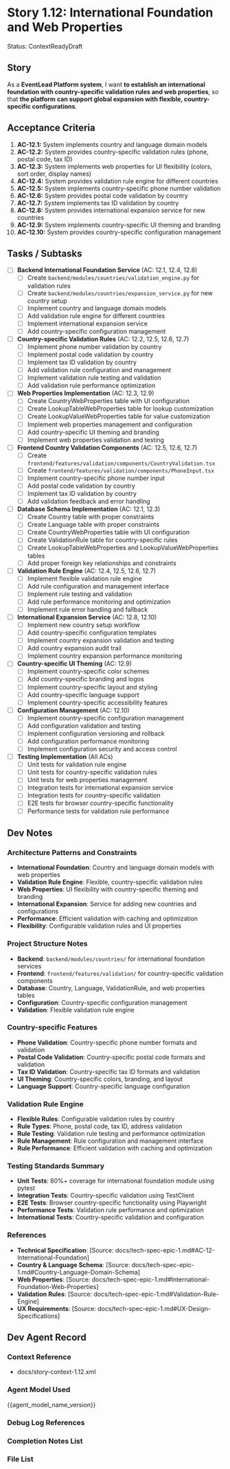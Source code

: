 # Story 1.12: International Foundation and Web Properties

Status: ContextReadyDraft

## Story

As a **EventLead Platform system**,
I want **to establish an international foundation with country-specific validation rules and web properties**,
so that **the platform can support global expansion with flexible, country-specific configurations**.

## Acceptance Criteria

1. **AC-12.1:** System implements country and language domain models
2. **AC-12.2:** System provides country-specific validation rules (phone, postal code, tax ID)
3. **AC-12.3:** System implements web properties for UI flexibility (colors, sort order, display names)
4. **AC-12.4:** System provides validation rule engine for different countries
5. **AC-12.5:** System implements country-specific phone number validation
6. **AC-12.6:** System provides postal code validation by country
7. **AC-12.7:** System implements tax ID validation by country
8. **AC-12.8:** System provides international expansion service for new countries
9. **AC-12.9:** System implements country-specific UI theming and branding
10. **AC-12.10:** System provides country-specific configuration management

## Tasks / Subtasks

- [ ] **Backend International Foundation Service** (AC: 12.1, 12.4, 12.8)
  - [ ] Create `backend/modules/countries/validation_engine.py` for validation rules
  - [ ] Create `backend/modules/countries/expansion_service.py` for new country setup
  - [ ] Implement country and language domain models
  - [ ] Add validation rule engine for different countries
  - [ ] Implement international expansion service
  - [ ] Add country-specific configuration management

- [ ] **Country-specific Validation Rules** (AC: 12.2, 12.5, 12.6, 12.7)
  - [ ] Implement phone number validation by country
  - [ ] Implement postal code validation by country
  - [ ] Implement tax ID validation by country
  - [ ] Add validation rule configuration and management
  - [ ] Implement validation rule testing and validation
  - [ ] Add validation rule performance optimization

- [ ] **Web Properties Implementation** (AC: 12.3, 12.9)
  - [ ] Create CountryWebProperties table with UI configuration
  - [ ] Create LookupTableWebProperties table for lookup customization
  - [ ] Create LookupValueWebProperties table for value customization
  - [ ] Implement web properties management and configuration
  - [ ] Add country-specific UI theming and branding
  - [ ] Implement web properties validation and testing

- [ ] **Frontend Country Validation Components** (AC: 12.5, 12.6, 12.7)
  - [ ] Create `frontend/features/validation/components/CountryValidation.tsx`
  - [ ] Create `frontend/features/validation/components/PhoneInput.tsx`
  - [ ] Implement country-specific phone number input
  - [ ] Add postal code validation by country
  - [ ] Implement tax ID validation by country
  - [ ] Add validation feedback and error handling

- [ ] **Database Schema Implementation** (AC: 12.1, 12.3)
  - [ ] Create Country table with proper constraints
  - [ ] Create Language table with proper constraints
  - [ ] Create CountryWebProperties table with UI configuration
  - [ ] Create ValidationRule table for country-specific rules
  - [ ] Create LookupTableWebProperties and LookupValueWebProperties tables
  - [ ] Add proper foreign key relationships and constraints

- [ ] **Validation Rule Engine** (AC: 12.4, 12.5, 12.6, 12.7)
  - [ ] Implement flexible validation rule engine
  - [ ] Add rule configuration and management interface
  - [ ] Implement rule testing and validation
  - [ ] Add rule performance monitoring and optimization
  - [ ] Implement rule error handling and fallback

- [ ] **International Expansion Service** (AC: 12.8, 12.10)
  - [ ] Implement new country setup workflow
  - [ ] Add country-specific configuration templates
  - [ ] Implement country expansion validation and testing
  - [ ] Add country expansion audit trail
  - [ ] Implement country expansion performance monitoring

- [ ] **Country-specific UI Theming** (AC: 12.9)
  - [ ] Implement country-specific color schemes
  - [ ] Add country-specific branding and logos
  - [ ] Implement country-specific layout and styling
  - [ ] Add country-specific language support
  - [ ] Implement country-specific accessibility features

- [ ] **Configuration Management** (AC: 12.10)
  - [ ] Implement country-specific configuration management
  - [ ] Add configuration validation and testing
  - [ ] Implement configuration versioning and rollback
  - [ ] Add configuration performance monitoring
  - [ ] Implement configuration security and access control

- [ ] **Testing Implementation** (All ACs)
  - [ ] Unit tests for validation rule engine
  - [ ] Unit tests for country-specific validation rules
  - [ ] Unit tests for web properties management
  - [ ] Integration tests for international expansion service
  - [ ] Integration tests for country-specific validation
  - [ ] E2E tests for browser country-specific functionality
  - [ ] Performance tests for validation rule performance

## Dev Notes

### Architecture Patterns and Constraints
- **International Foundation**: Country and language domain models with web properties
- **Validation Rule Engine**: Flexible, country-specific validation rules
- **Web Properties**: UI flexibility with country-specific theming and branding
- **International Expansion**: Service for adding new countries and configurations
- **Performance**: Efficient validation with caching and optimization
- **Flexibility**: Configurable validation rules and UI properties

### Project Structure Notes
- **Backend**: `backend/modules/countries/` for international foundation services
- **Frontend**: `frontend/features/validation/` for country-specific validation components
- **Database**: Country, Language, ValidationRule, and web properties tables
- **Configuration**: Country-specific configuration management
- **Validation**: Flexible validation rule engine

### Country-specific Features
- **Phone Validation**: Country-specific phone number formats and validation
- **Postal Code Validation**: Country-specific postal code formats and validation
- **Tax ID Validation**: Country-specific tax ID formats and validation
- **UI Theming**: Country-specific colors, branding, and layout
- **Language Support**: Country-specific language configuration

### Validation Rule Engine
- **Flexible Rules**: Configurable validation rules by country
- **Rule Types**: Phone, postal code, tax ID, address validation
- **Rule Testing**: Validation rule testing and performance optimization
- **Rule Management**: Rule configuration and management interface
- **Rule Performance**: Efficient validation with caching and optimization

### Testing Standards Summary
- **Unit Tests**: 80%+ coverage for international foundation module using pytest
- **Integration Tests**: Country-specific validation using TestClient
- **E2E Tests**: Browser country-specific functionality using Playwright
- **Performance Tests**: Validation rule performance and optimization
- **International Tests**: Country-specific validation and configuration

### References
- **Technical Specification**: [Source: docs/tech-spec-epic-1.md#AC-12-International-Foundation]
- **Country & Language Schema**: [Source: docs/tech-spec-epic-1.md#Country-Language-Domain-Schema]
- **Web Properties**: [Source: docs/tech-spec-epic-1.md#International-Foundation-Web-Properties]
- **Validation Rules**: [Source: docs/tech-spec-epic-1.md#Validation-Rule-Engine]
- **UX Requirements**: [Source: docs/tech-spec-epic-1.md#UX-Design-Specifications]

## Dev Agent Record

### Context Reference
- docs/story-context-1.12.xml

### Agent Model Used
{{agent_model_name_version}}

### Debug Log References

### Completion Notes List

### File List
